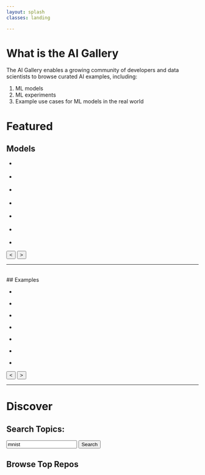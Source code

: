 ```yaml
---
layout: splash
classes: landing

---
```

<link rel="stylesheet" type="text/css" href="_includes/content-scroller.css"/>

# What is the AI Gallery
The AI Gallery enables a growing community of developers and data scientists to browse curated AI examples, including:
1. ML models 
2. ML experiments
3. Example use cases for ML models in the real world

# Featured 

## Models
<div class="menu-wrapper" id="model-wrapper">
    <ul class="menu models" id="model-menu">
        <li class="modelitem item"><div class="github-card" data-github="onnx/models" data-height="" data-theme="medium"></div></li>
        <li class="modelitem item"><div class="github-card" data-github="onnx/models" data-height="" data-theme="medium"></div></li>
        <li class="modelitem item"><div class="github-card" data-github="onnx/models" data-height="" data-theme="medium"></div></li>
        <li class="modelitem item"><div class="github-card" data-github="onnx/models" data-height="" data-theme="medium"></div></li>
        <li class="modelitem item"><div class="github-card" data-github="onnx/models" data-height="" data-theme="medium"></div></li>
        <li class="modelitem item"><div class="github-card" data-github="onnx/models" data-height="" data-theme="medium"></div></li>
        <li class="buffer modelitem"></li>
    </ul>
    <div class="paddles">
        <button class="left-paddle paddle hidden" id="model-left"><</button>
        <button class="right-paddle paddle" id="model-right">></button>
    </div>
</div>

* * *


<br/>
## Examples
<div class="menu-wrapper" id="example-wrapper">
    <ul class="menu examples" id="example-menu">
        <li class="exampleitem item"><div class="github-card" data-github="Azure/MachineLearningSamples-PredictiveMaintenance" data-height="" data-theme="medium"></div></li>
        <li class="exampleitem item"><div class="github-card" data-github="Azure/MachineLearningSamples-SentimentAnalysis" data-height="" data-theme="medium"></div></li>
        <li class="exampleitem item"><div class="github-card" data-github="Azure/MachineLearningSamples-ChurnPrediction" data-height="" data-theme="medium"></div></li>
        <li class="exampleitem item"><div class="github-card" data-github="Azure/MachineLearningSamples-BiomedicalEntityExtraction" data-height="" data-theme="medium"></div></li>
        <li class="exampleitem item"><div class="github-card" data-github="Azure/MachineLearningSamples-QnAMatching" data-height="" data-theme="medium"></div></li>
        <li class="exampleitem item"><div class="github-card" data-github="Azure/MachineLearningSamples-AerialImageClassification" data-height="" data-theme="medium"></div></li>
        <li class="buffer"></li>
    </ul>
    <div class="paddles">
        <button class="left-paddle paddle hidden" id="example-left"><</button>
        <button class="right-paddle paddle" id="example-right">></button>
    </div>
</div>

* * *
# Discover
## Search Topics: 
<input type='text' id='keyword' name='keyword' value='mnist'>
<input type="button" id="btnSearch" value="Search"/>
<div class="github-widget" data-type="search" width="100%" backgroundColor="red"></div>

## Browse Top Repos
<div id="browse_content">
    <div class="browse_result" style="display:inline-block; width:200; vertical-align: top">
        <div class="github-widget" data-type="browse" data-browseTopic="onnx"></div>
    </div>
    <div class="browse_result" style="display:inline-block; width:200; vertical-align: top">
        <div class="github-widget" data-type="browse" data-browseTopic="tensorflow"></div>
    </div>
</div>

<script src="./dist/bundle.js"></script>
<script src="//cdn.jsdelivr.net/github-cards/latest/widget.js"></script>
<script src="https://ajax.googleapis.com/ajax/libs/jquery/3.3.1/jquery.min.js"></script>
<script type="text/javascript" src="_includes/content-scroller.js"></script>
